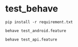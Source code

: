 # test_behave

```
pip install -r requirement.txt
```


```
behave test_android.feature
```

```
behave test_api.feature
```

